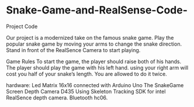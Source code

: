 # Snake-Game-and-RealSense-Code-
Project Code 

Our project is a modernized take on the famous snake game.
Play the popular snake game by moving your arms to change the snake direction.
Stand in front of the RealSence Camera to start playing.

Game Rules
To start the game, the player should raise both of his hands.
The player should play the game with his left hand. 
using your right arm will cost you half of your snake’s length.
You are allowed to do it twice.

hardware: 
Led Matrix 16x16 connected with Arduino Uno The SnakeGame Screen 
Depth Camera D435 Using Skeleton Tracking SDK for intel RealSence depth camera.
Bluetooth hc06.






